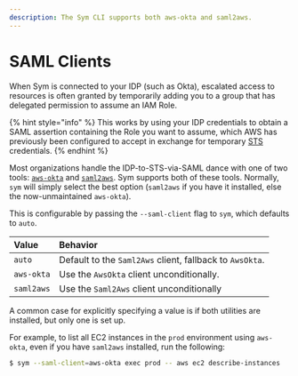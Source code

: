 ```yaml
---
description: The Sym CLI supports both aws-okta and saml2aws.
---
```


# SAML Clients

When Sym is connected to your IDP \(such as Okta\), escalated access to resources is often granted by temporarily adding you to a group that has delegated permission to assume an IAM Role. 

{% hint style="info" %}
This works by using your IDP credentials to obtain a SAML assertion containing the Role you want to assume, which AWS has previously been configured to accept in exchange for temporary [STS](https://docs.aws.amazon.com/STS/latest/APIReference/welcome.html) credentials. 
{% endhint %}

Most organizations handle the IDP-to-STS-via-SAML dance with one of two tools: [`aws-okta`](https://github.com/segmentio/aws-okta) and [`saml2aws`](https://github.com/Versent/saml2aws). Sym supports both of these tools. Normally, `sym` will simply select the best option \(`saml2aws` if you have it installed, else the now-unmaintained `aws-okta`\). 

This is configurable by passing the `--saml-client` flag to `sym`, which defaults to `auto`.

| Value | Behavior |
| :--- | :--- |
| `auto` | Default to the `Saml2Aws` client, fallback to `AwsOkta`. |
| `aws-okta` | Use the `AwsOkta` client unconditionally. |
| `saml2aws` | Use the `Saml2Aws` client unconditionally |

A common case for explicitly specifying a value is if both utilities are installed, but only one is set up.

For example, to list all EC2 instances in the `prod` environment using `aws-okta`, even if you have `saml2aws` installed, run the following:

```bash
$ sym --saml-client=aws-okta exec prod -- aws ec2 describe-instances
```



